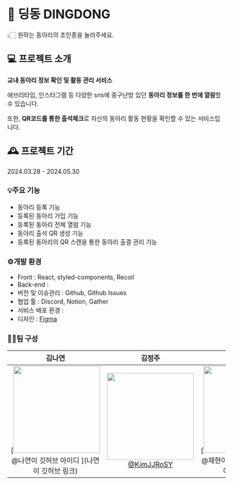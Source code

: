 # 🔔 딩동 DINGDONG
👆🏻 원하는 동아리의 초인종을 눌러주세요.
## 💻 프로젝트 소개 
**교내 동아리 정보 확인 및 활동 관리 서비스**

애브리타임, 인스타그램 등 다양한 sns에 중구난방 있던 **동아리 정보를 한 번에 열람**할 수 있습니다.

또한, **QR코드를 통한 출석체크**로 자신의 동아리 활동 현황을 확인할 수 있는 서비스입니다.
## 🕰️ 프로젝트 기간
2024.03.28 - 2024.05.30
### 💡주요 기능 
  - 동아리 등록 기능
  - 등록된 동아리 가입 기능
  - 등록된 동아리 전체 열람 기능
  - 동아리 출석 QR 생성 기능
  - 등록된 동아리의 QR 스캔을 통한 동아리 출결 관리 기능
### ⚙️개발 환경 
- Front :  React, styled-components, Recoil
- Back-end : 
- 버전 및 이슈관리 : Github, Github Issues
- 협업 툴 : Discord, Notion, Gather
- 서비스 배포 환경 : 
- 디자인 : [Figma](https://www.figma.com/design/cVcFM9sAudq5GgkZmKy9cP/2024-%EC%A4%91%EC%95%99%ED%95%B4%EC%BB%A4%ED%86%A4%5B%EC%86%8C%EB%8B%A4%5D?node-id=42-3&t=n99vWUJC0qUFUwLS-1)
### 👫🏻팀 구성
<div align="center">

| **김나연** | **김정주** | **이재현** | **이홍규** | **조수빈** | **홍수지** |
| :------: |  :------: | :------: | :------: | :------: | :------: |
| [<img src="나연이사진" height=200 > <br/> @나연이 깃허브 아이디 ](나연이 깃허브 링크) |  [<img src="https://github.com/user-attachments/assets/103798ae-f186-4604-b473-76ce83f76f92" height=200> <br/> @KimJJRoSY](https://github.com/KimJJRoSY) | [<img src="재현이사진" height=200> <br/> @재현이 깃허브 아이디 ](재현이 깃허브 링크) | [<img src="홍규 사진" height=200 > <br/> @홍규 깃허브 아이디 ](홍규 깃허브 링크 ) | [<img src="수빈이 사진" height=200> <br/> @수빈이 깃허브 아이디](수빈이 깃허브 링크 ) | [<img src="수지 사진" height=200> <br/> @수지 깃허브 아이디](수지 깃허브 링크) | 


<div align="left">


